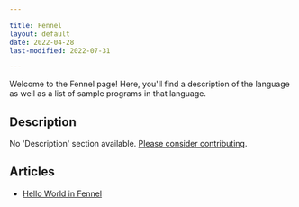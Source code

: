 ```yaml
---

title: Fennel
layout: default
date: 2022-04-28
last-modified: 2022-07-31

---
```


Welcome to the Fennel page! Here, you'll find a description of the language as well as a list of sample programs in that language.

## Description

No 'Description' section available. [Please consider contributing](https://github.com/TheRenegadeCoder/sample-programs-website).

## Articles

- [Hello World in Fennel](https://sampleprograms.io/projects/hello-world/fennel)